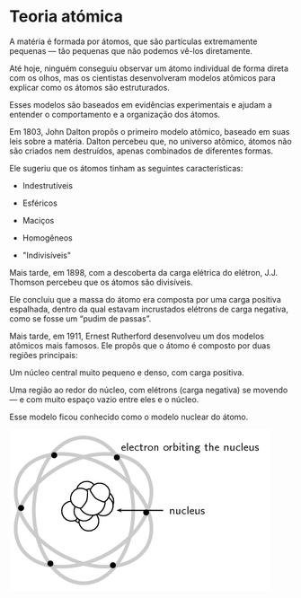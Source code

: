 # Teoria atómica

A matéria é formada por átomos, que são partículas extremamente pequenas — tão pequenas que não podemos vê-los diretamente.

Até hoje, ninguém conseguiu observar um átomo individual de forma direta com os olhos, mas os cientistas desenvolveram modelos atômicos para explicar como os átomos são estruturados.

Esses modelos são baseados em evidências experimentais e ajudam a entender o comportamento e a organização dos átomos.

Em 1803, John Dalton propôs o primeiro modelo atômico, baseado em suas leis sobre a matéria. Dalton percebeu que, no universo atômico, átomos não são criados nem destruídos, apenas combinados de diferentes formas.

Ele sugeriu que os átomos tinham as seguintes características:

- Indestrutíveis

- Esféricos

- Maciços

- Homogêneos

- "Indivisíveis"

Mais tarde, em 1898, com a descoberta da carga elétrica do elétron, J.J. Thomson percebeu que os átomos são divisíveis.

Ele concluiu que a massa do átomo era composta por uma carga positiva espalhada, dentro da qual estavam incrustados elétrons de carga negativa, como se fosse um “pudim de passas”.

Mais tarde, em 1911, Ernest Rutherford desenvolveu um dos modelos atômicos mais famosos.
Ele propôs que o átomo é composto por duas regiões principais:

Um núcleo central muito pequeno e denso, com carga positiva.

Uma região ao redor do núcleo, com elétrons (carga negativa) se movendo — e com muito espaço vazio entre eles e o núcleo.

Esse modelo ficou conhecido como o modelo nuclear do átomo.

![Atomic model - Rutherford](../images/atomic_model_rutherford.png)





